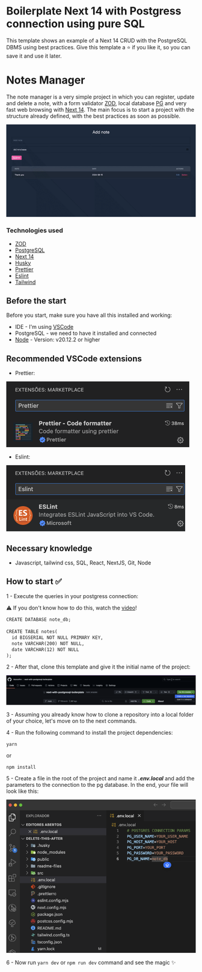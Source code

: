 # Boilerplate Next 14 with Postgress connection using pure SQL

This template shows an example of a Next 14 CRUD with the PostgreSQL DBMS using best practices. Give this template a ⭐ if you like it, so you can save it and use it later.

# Notes Manager

The note manager is a very simple project in which you can register, update and delete a note, with a form validator [ZOD](https://zod.dev/?id=introduction), local database [PG](https://www.postgresql.org/download/) and very fast web browsing with [Next 14](https://nextjs.org/blog/next-14). The main focus is to start a project with the structure already defined, with the best practices as soon as possible.

![alt text](https://github.com/ManoelFer/next-with-postgresql-boilerplate/blob/main/readme-files/notes-management-2024-8-15.gif "Web example gif")

### Technologies used

- [ZOD](https://zod.dev/?id=introduction)
- [PostgreSQL](https://www.postgresql.org/download/)
- [Next 14](https://nextjs.org/blog/next-14)
- [Husky](https://typicode.github.io/husky/)
- [Prettier](https://prettier.io/)
- [Eslint](https://eslint.org/)
- [Tailwind](https://tailwindcss.com/)

## Before the start

Before you start, make sure you have all this installed and working:

- IDE - I'm using [VSCode](https://code.visualstudio.com/download)
- PostgreSQL - we need to have it installed and connected
- [Node](https://nodejs.org/en/download/package-manager/current) - Version: v20.12.2 or higher

## Recommended VSCode extensions
- Prettier:
  
 ![prettier](https://github.com/ManoelFer/next-with-postgresql-boilerplate/blob/main/readme-files/prettier.png)

- Eslint:
  
![eslint](https://github.com/ManoelFer/next-with-postgresql-boilerplate/blob/main/readme-files/eslint.png)

## Necessary knowledge
- Javascript, tailwind css, SQL, React, NextJS, Git, Node

## How to start ✅

1 - Execute the queries in your postgress connection:

⚠️ If you don't know how to do this, watch the [video](https://www.youtube.com/watch?v=L_2l8XTCPAE)!

```
CREATE DATABASE note_db;

CREATE TABLE notes(
  id BIGSERIAL NOT NULL PRIMARY KEY,
  note VARCHAR(200) NOT NULL,
  date VARCHAR(12) NOT NULL
);
```

2 - After that, clone this template and give it the initial name of the project:

![alt text](https://github.com/ManoelFer/next-with-postgresql-boilerplate/blob/main/readme-files/use-template.png)

3 - Assuming you already know how to clone a repository into a local folder of your choice, let's move on to the next commands.

4 - Run the following command to install the project dependencies:
```
yarn
```
or
```
npm install
```

5 - Create a file in the root of the project and name it ***.env.local*** and add the parameters to the connection to the pg database. In the end, your file will look like this:

![env file](https://github.com/ManoelFer/next-with-postgresql-boilerplate/blob/main/readme-files/env.png)

6 - Now run ```yarn dev``` or ```npm run dev``` command and see the magic ✨


